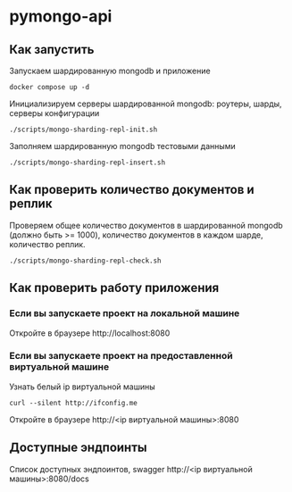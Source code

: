 # pymongo-api

## Как запустить

Запускаем шардированную mongodb и приложение

```shell
docker compose up -d
```

Инициализируем серверы шардированной mongodb: роутеры, шарды, серверы конфигурации

```shell
./scripts/mongo-sharding-repl-init.sh
```

Заполняем шардированную mongodb тестовыми данными

```shell
./scripts/mongo-sharding-repl-insert.sh
```

## Как проверить количество документов и реплик

Проверяем общее количество документов в шардированной mongodb (должно быть >= 1000), количество документов в каждом шарде, количество реплик.

```shell
./scripts/mongo-sharding-repl-check.sh
```

## Как проверить работу приложения

### Если вы запускаете проект на локальной машине

Откройте в браузере http://localhost:8080

### Если вы запускаете проект на предоставленной виртуальной машине

Узнать белый ip виртуальной машины

```shell
curl --silent http://ifconfig.me
```

Откройте в браузере http://<ip виртуальной машины>:8080

## Доступные эндпоинты

Список доступных эндпоинтов, swagger http://<ip виртуальной машины>:8080/docs
